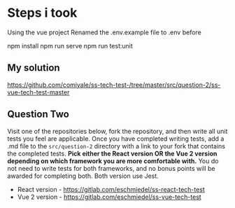 # Steps i took
Using the vue project
Renamed the .env.example file to .env before

npm install
npm run serve
npm run test:unit

## My solution
https://github.com/comiyale/ss-tech-test-/tree/master/src/question-2/ss-vue-tech-test-master


## Question Two
Visit one of the repositories below, fork the repository, and then write all unit tests you feel are applicable. 
Once you have completed writing tests, add a .md file to the `src/question-2` directory with a link to your fork 
that contains the completed tests. **Pick either the React version OR the Vue 2 version depending on which framework 
you are more comfortable with.** You do not need to write tests for both frameworks, and no bonus points will be 
awarded for completing both. Both version use Jest.

* React version - https://gitlab.com/eschmiedel/ss-react-tech-test
* Vue 2 version - https://gitlab.com/eschmiedel/ss-vue-tech-test

